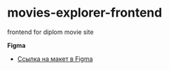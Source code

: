 # movies-explorer-frontend
frontend for diplom movie site

**Figma**

* [Ссылка на макет в Figma](https://disk.yandex.ru/d/KzUygMLgMYpoRQ)